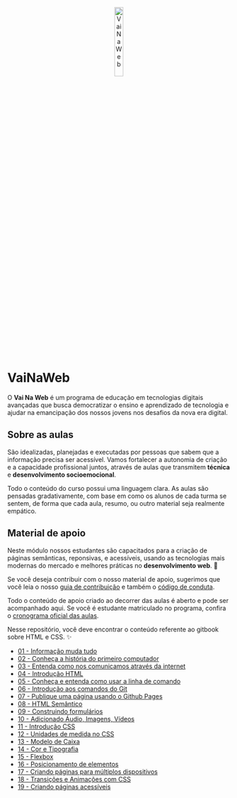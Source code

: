 <p align="center">
  <img src="http://www.vainaweb.com.br/assets/logo.svg" width="20%" alt="VaiNaWeb">
</p>

# VaiNaWeb

O **Vai Na Web** é um programa de educação em tecnologias digitais avançadas que busca democratizar o ensino e aprendizado de tecnologia e ajudar na emancipação dos nossos jovens nos desafios da nova era digital.

## Sobre as aulas

São idealizadas, planejadas e executadas por pessoas que sabem que a informação precisa ser acessível. Vamos fortalecer a autonomia de criação e a capacidade profissional juntos, através de aulas que transmitem **técnica** e **desenvolvimento socioemocional**.

Todo o conteúdo do curso possui uma linguagem clara. As aulas são pensadas gradativamente, com base em como os alunos de cada turma se sentem, de forma que cada aula, resumo, ou outro material seja realmente empático.

## Material de apoio

Neste módulo nossos estudantes são capacitados para a criação de páginas semânticas, reponsivas, e acessíveis, usando as tecnologias mais modernas do mercado e melhores práticas no **desenvolvimento web**. :rocket:

Se você deseja contribuir com o nosso material de apoio, sugerimos que você leia o nosso [guia de contribuição](CONTRIBUTING.md) e também o [código de conduta](CODE_OF_CONDUCT.md).

Todo o conteúdo de apoio criado ao decorrer das aulas é aberto e pode ser acompanhado aqui. Se você é estudante matriculado no programa, confira o [cronograma oficial das aulas](https://docs.google.com/document/d/105rl_wwvvyoIO2EDXPLd5T1HeKxWszM4iZIN91lvt5g/edit?usp=sharing). 

Nesse repositório, você deve encontrar o conteúdo referente ao gitbook sobre HTML e CSS. :sparkles:

* [01 - Informação muda tudo](aulas/01/aula.md)
* [02 - Conheça a história do primeiro computador](aulas/02/aula.md)
* [03 - Entenda como nos comunicamos através da internet](aulas/03/aula.md)
* [04 - Introdução HTML](aulas/04/aula.md)
* [05 - Conheça e entenda como usar a linha de comando](aulas/05/aula.md)
* [06 - Introdução aos comandos do Git](aulas/06/aula.md)
* [07 - Publique uma página usando o Github Pages](aulas/07/aula.md)
* [08 - HTML Semântico](aulas/08/aula.md)
* [09 - Construindo formulários](aulas/09/aula.md)
* [10 - Adicionado Áudio, Imagens, Vídeos](aulas/10/aula.md)
* [11 - Introdução CSS](aulas/11/aula.md)
* [12 - Unidades de medida no CSS](aulas/12/aula.md)
* [13 - Modelo de Caixa](aulas/13/aula.md)
* [14 - Cor e Tipografia](aulas/14/aula.md)
* [15 - Flexbox](aulas/15/aula.md)
* [16 - Posicionamento de elementos](aulas/16/aula.md)
* [17 - Criando páginas para múltiplos dispositivos](aulas/17/aula.md)
* [18 - Transições e Animações com CSS](aulas/18/aula.md)
* [19 - Criando páginas acessíveis](aulas/19/aula.md)
